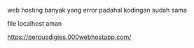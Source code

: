 <p>web hosting banyak yang error padahal kodingan sudah sama</p>
<p>file localhost aman</p>

https://perpusdigies.000webhostapp.com/